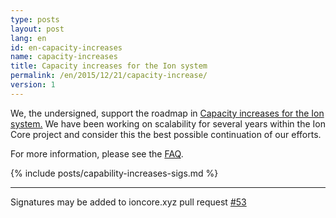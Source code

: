 ```yaml
---
type: posts
layout: post
lang: en
id: en-capacity-increases
name: capacity-increases
title: Capacity increases for the Ion system
permalink: /en/2015/12/21/capacity-increase/
version: 1
---
```

We, the undersigned, support the roadmap in [Capacity increases for the Ion system.][1]  We have been working on scalability for several years within the Ion Core project and consider this the best possible continuation of our efforts.

For more information, please see the [FAQ](/en/2015/12/23/capacity-increases-faq).

{% include posts/capability-increases-sigs.md %}

---

Signatures may be added to ioncore.xyz pull request [#53](https://github.com/cevap/website/issues/53)

[1]: https://lists.linuxfoundation.org/pipermail/ion-dev/2015-December/011865.html
